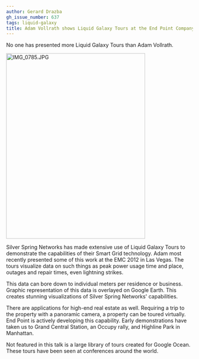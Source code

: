 ```yaml
---
author: Gerard Drazba
gh_issue_number: 637
tags: liquid-galaxy
title: Adam Vollrath shows Liquid Galaxy Tours at the End Point Company Meetings
---
```




No one has presented more Liquid Galaxy Tours than Adam Vollrath.

<a href="http://www.flickr.com/photos/80083124@N08/7371866406/" title="IMG_0785.JPG by endpoint920, on Flickr"><img alt="IMG_0785.JPG" height="500" src="/blog/2012/06/14/adam-vollrath-shows-liquid-galaxy-tours/image-0.jpeg" width="375"/></a>

Silver Spring Networks has made extensive use of Liquid Galaxy Tours to demonstrate the capabilities of their Smart Grid technology. Adam most recently presented some of this work at the EMC 2012 in Las Vegas. The tours visualize data on such things as peak power usage time and place, outages and repair times, even lightning strikes.

This data can bore down to individual meters per residence or business. Graphic representation of this data is overlayed on Google Earth. This creates stunning visualizations of Silver Spring Networks' capabilities.

There are applications for high-end real estate as well. Requiring a trip to the property with a panoramic camera, a property can be toured virtually. End Point is actively developing this capability. Early demonstrations have taken us to Grand Central Station, an Occupy rally, and Highline Park in Manhattan.

Not featured in this talk is a large library of tours created for Google Ocean. These tours have been seen at conferences around the world.


